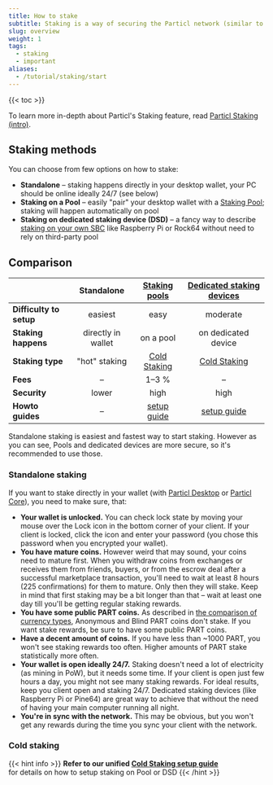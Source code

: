 ```yaml
---
title: How to stake
subtitle: Staking is a way of securing the Particl network (similar to “mining” in Bitcoin), while generating you passive income, or “interest”
slug: overview
weight: 1
tags:
  - staking
  - important
aliases:
  - /tutorial/staking/start
---
```


{{< toc >}}

To learn more in-depth about Particl's Staking feature, read [Particl Staking (intro)](/learn/staking/intro/).


## Staking methods

You can choose from few options on how to stake:

- **Standalone** – staking happens directly in your desktop wallet, your PC should be online ideally 24/7 (see below)
- **Staking on a Pool** – easily "pair" your desktop wallet with a [Staking Pool](/learn/staking/pools/); staking will happen automatically on pool
- **Staking on dedicated staking device (DSD)** – a fancy way to describe [staking on your own SBC](/learn/staking/dedicated-devices/) like Raspberry Pi or Rock64 without need to rely on third-party pool


## Comparison

| | Standalone | [Staking pools](/learn/staking/pools/) | [Dedicated staking devices](/learn/staking/dedicated-devices/) |
| ----------------------- |:------------------:|:---------:|:--------------------:|
| **Difficulty to setup** | easiest            | easy      | moderate             |
| **Staking happens**     | directly in wallet | on a pool | on dedicated device  |
| **Staking type**        | "hot" staking      | [Cold Staking](/learn/staking/intro#cold-staking/) | [Cold Staking](/learn/staking:#cold-staking) |
| **Fees**			          | –                  | 1–3 %     | –                    |
| **Security**			      | lower              | high      | high                 |
| **Howto guides**        | –                  | [setup guide](/tutorial/staking/cold-staking/) | [setup guide](/tutorial/staking/on-dedicated-device/) |

Standalone staking is easiest and fastest way to start staking. However as you can see, Pools and dedicated devices are more secure, so it's recommended to use those.


### Standalone staking

If you want to stake directly in your wallet (with [Particl Desktop](/tutorial/wallets/particl-desktop/) or [Particl Core](/tutorial/wallets/particl-core/)), you need to make sure, that:

- **Your wallet is unlocked.** You can check lock state by moving your mouse over the Lock icon in the bottom corner of your client. If your client is locked, click the icon and enter your password (you chose this password when you encrypted your wallet).
- **You have mature coins.** However weird that may sound, your coins need to mature first. When you withdraw coins from exchanges or receives them from friends, buyers, or from the escrow deal after a successful marketplace transaction, you'll need to wait at least 8 hours (225 confirmations) for them to mature. Only then they will stake. Keep in mind that first staking may be a bit longer than that – wait at least one day till you'll be getting regular staking rewards.
- **You have some public PART coins.** As described in [the comparison of currency types](/learn/privacy/transaction-types/), Anonymous and Blind PART coins don't stake. If you want stake rewards, be sure to have some public PART coins.
- **Have a decent amount of coins.** If you have less than ~1000 PART, you won't see staking rewards too often. Higher amounts of PART stake statistically more often.
- **Your wallet is open ideally 24/7.** Staking doesn't need a lot of electricity (as mining in PoW), but it needs some time. If your client is open just few hours a day, you might not see many staking rewards. For ideal results, keep you client open and staking 24/7. Dedicated staking devices (like Raspberry Pi or Pine64) are great way to achieve that without the need of having your main computer running all night.
- **You're in sync with the network.** This may be obvious, but you won't get any rewards during the time you sync your client with the network.

### Cold staking

{{< hint info >}}
**Refer to our unified [Cold Staking setup guide](/tutorial/staking/cold-staking/)**\
for details on how to setup staking on Pool or DSD
{{< /hint >}}
